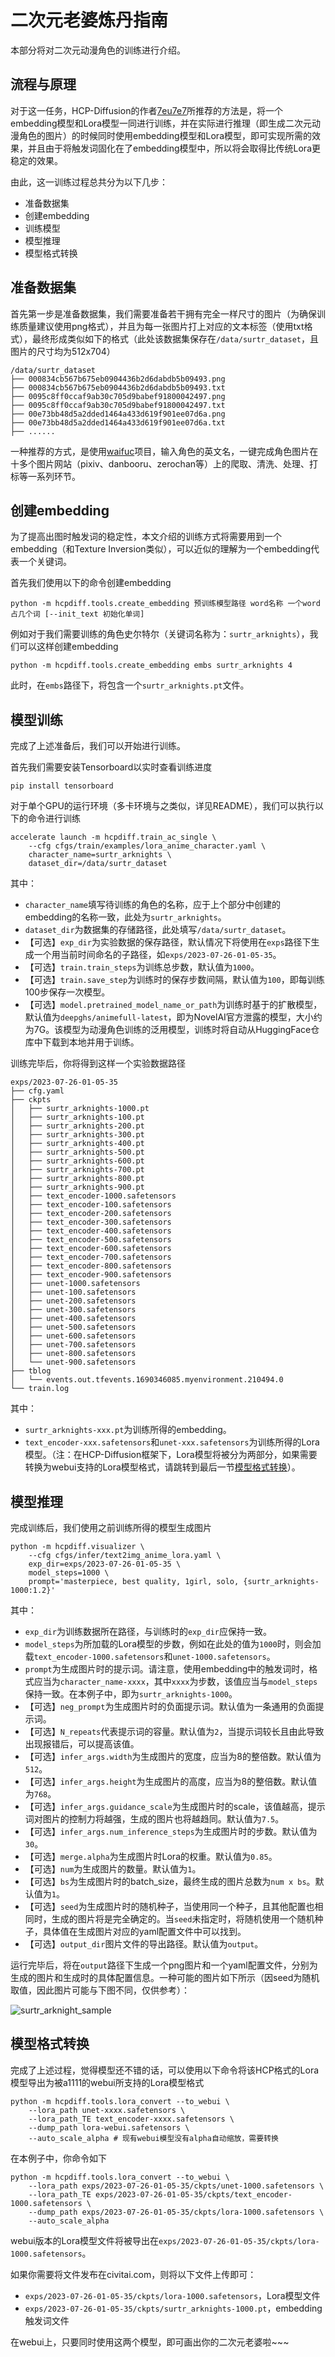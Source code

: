 # 二次元老婆炼丹指南

本部分将对二次元动漫角色的训练进行介绍。

## 流程与原理

对于这一任务，HCP-Diffusion的作者[7eu7e7](https://github.com/7eu7d7)所推荐的方法是，将一个embedding模型和Lora模型一同进行训练，并在实际进行推理（即生成二次元动漫角色的图片）的时候同时使用embedding模型和Lora模型，即可实现所需的效果，并且由于将触发词固化在了embedding模型中，所以将会取得比传统Lora更稳定的效果。

由此，这一训练过程总共分为以下几步：
* 准备数据集
* 创建embedding
* 训练模型
* 模型推理
* 模型格式转换

## 准备数据集

首先第一步是准备数据集，我们需要准备若干拥有完全一样尺寸的图片（为确保训练质量建议使用png格式），并且为每一张图片打上对应的文本标签（使用txt格式），最终形成类似如下的格式（此处该数据集保存在`/data/surtr_dataset`，且图片的尺寸均为512x704）

```text
/data/surtr_dataset
├── 000834cb567b675eb0904436b2d6dabdb5b09493.png
├── 000834cb567b675eb0904436b2d6dabdb5b09493.txt
├── 0095c8ff0ccaf9ab30c705d9babef91800042497.png
├── 0095c8ff0ccaf9ab30c705d9babef91800042497.txt
├── 00e73bb48d5a2dded1464a433d619f901ee07d6a.png
├── 00e73bb48d5a2dded1464a433d619f901ee07d6a.txt
├── ......
```

一种推荐的方式，是使用[waifuc](https://github.com/deepghs/waifuc)项目，输入角色的英文名，一键完成角色图片在十多个图片网站（pixiv、danbooru、zerochan等）上的爬取、清洗、处理、打标等一系列环节。


## 创建embedding

为了提高出图时触发词的稳定性，本文介绍的训练方式将需要用到一个embedding（和Texture Inversion类似），可以近似的理解为一个embedding代表一个关键词。

首先我们使用以下的命令创建embedding

```shell
python -m hcpdiff.tools.create_embedding 预训练模型路径 word名称 一个word占几个词 [--init_text 初始化单词]
```

例如对于我们需要训练的角色史尔特尔（关键词名称为：`surtr_arknights`），我们可以这样创建embedding

```shell
python -m hcpdiff.tools.create_embedding embs surtr_arknights 4
```

此时，在`embs`路径下，将包含一个`surtr_arknights.pt`文件。


## 模型训练

完成了上述准备后，我们可以开始进行训练。

首先我们需要安装Tensorboard以实时查看训练进度

```shell
pip install tensorboard
```

对于单个GPU的运行环境（多卡环境与之类似，详见README），我们可以执行以下的命令进行训练

```shell
accelerate launch -m hcpdiff.train_ac_single \
    --cfg cfgs/train/examples/lora_anime_character.yaml \
    character_name=surtr_arknights \
    dataset_dir=/data/surtr_dataset
```

其中：
* `character_name`填写待训练的角色的名称，应于上个部分中创建的embedding的名称一致，此处为`surtr_arknights`。
* `dataset_dir`为数据集的存储路径，此处填写`/data/surtr_dataset`。
* 【可选】`exp_dir`为实验数据的保存路径，默认情况下将使用在`exps`路径下生成一个用当前时间命名的子路径，如`exps/2023-07-26-01-05-35`。
* 【可选】`train.train_steps`为训练总步数，默认值为`1000`。
* 【可选】`train.save_step`为训练时的保存步数间隔，默认值为`100`，即每训练100步保存一次模型。
* 【可选】`model.pretrained_model_name_or_path`为训练时基于的扩散模型，默认值为`deepghs/animefull-latest`，即为NovelAI官方泄露的模型，大小约为7G。该模型为动漫角色训练的泛用模型，训练时将自动从HuggingFace仓库中下载到本地并用于训练。

训练完毕后，你将得到这样一个实验数据路径

```text
exps/2023-07-26-01-05-35
├── cfg.yaml
├── ckpts
│   ├── surtr_arknights-1000.pt
│   ├── surtr_arknights-100.pt
│   ├── surtr_arknights-200.pt
│   ├── surtr_arknights-300.pt
│   ├── surtr_arknights-400.pt
│   ├── surtr_arknights-500.pt
│   ├── surtr_arknights-600.pt
│   ├── surtr_arknights-700.pt
│   ├── surtr_arknights-800.pt
│   ├── surtr_arknights-900.pt
│   ├── text_encoder-1000.safetensors
│   ├── text_encoder-100.safetensors
│   ├── text_encoder-200.safetensors
│   ├── text_encoder-300.safetensors
│   ├── text_encoder-400.safetensors
│   ├── text_encoder-500.safetensors
│   ├── text_encoder-600.safetensors
│   ├── text_encoder-700.safetensors
│   ├── text_encoder-800.safetensors
│   ├── text_encoder-900.safetensors
│   ├── unet-1000.safetensors
│   ├── unet-100.safetensors
│   ├── unet-200.safetensors
│   ├── unet-300.safetensors
│   ├── unet-400.safetensors
│   ├── unet-500.safetensors
│   ├── unet-600.safetensors
│   ├── unet-700.safetensors
│   ├── unet-800.safetensors
│   └── unet-900.safetensors
├── tblog
│   └── events.out.tfevents.1690346085.myenvironment.210494.0
└── train.log
```

其中：
* `surtr_arknights-xxx.pt`为训练所得的embedding。
* `text_encoder-xxx.safetensors`和`unet-xxx.safetensors`为训练所得的Lora模型。（注：在HCP-Diffusion框架下，Lora模型将被分为两部分，如果需要转换为webui支持的Lora模型格式，请跳转到最后一节[模型格式转换](#模型格式转换)）。


## 模型推理

完成训练后，我们使用之前训练所得的模型生成图片

```shell
python -m hcpdiff.visualizer \
    --cfg cfgs/infer/text2img_anime_lora.yaml \
    exp_dir=exps/2023-07-26-01-05-35 \
    model_steps=1000 \
    prompt='masterpiece, best quality, 1girl, solo, {surtr_arknights-1000:1.2}'
```

其中：
* `exp_dir`为训练数据所在路径，与训练时的`exp_dir`应保持一致。
* `model_steps`为所加载的Lora模型的步数，例如在此处的值为`1000`时，则会加载`text_encoder-1000.safetensors`和`unet-1000.safetensors`。
* `prompt`为生成图片时的提示词。请注意，使用embedding中的触发词时，格式应当为`character_name-xxxx`，其中`xxxx`为步数，该值应当与`model_steps`保持一致。在本例子中，即为`surtr_arknights-1000`。
* 【可选】`neg_prompt`为生成图片时的负面提示词。默认值为一条通用的负面提示词。
* 【可选】`N_repeats`代表提示词的容量。默认值为`2`，当提示词较长且由此导致出现报错后，可以提高该值。
* 【可选】`infer_args.width`为生成图片的宽度，应当为8的整倍数。默认值为`512`。
* 【可选】`infer_args.height`为生成图片的高度，应当为8的整倍数。默认值为`768`。
* 【可选】`infer_args.guidance_scale`为生成图片时的scale，该值越高，提示词对图片的控制力将越强，生成的图片也将越趋同。默认值为`7.5`。
* 【可选】`infer_args.num_inference_steps`为生成图片时的步数。默认值为`30`。
* 【可选】`merge.alpha`为生成图片时Lora的权重。默认值为`0.85`。
* 【可选】`num`为生成图片的数量。默认值为`1`。
* 【可选】`bs`为生成图片时的batch_size，最终生成的图片总数为`num x bs`。默认值为`1`。
* 【可选】`seed`为生成图片时的随机种子，当使用同一个种子，且其他配置也相同时，生成的图片将是完全确定的。当`seed`未指定时，将随机使用一个随机种子，具体值在生成图片对应的yaml配置文件中可以找到。
* 【可选】`output_dir`图片文件的导出路径。默认值为`output`。


运行完毕后，将在`output`路径下生成一个png图片和一个yaml配置文件，分别为生成的图片和生成时的具体配置信息。一种可能的图片如下所示（因seed为随机取值，因此图片可能与下图不同，仅供参考）：

![surtr_arknight_sample](./imgs/surtr_arknights_sample.png)



## 模型格式转换

完成了上述过程，觉得模型还不错的话，可以使用以下命令将该HCP格式的Lora模型导出为被a1111的webui所支持的Lora模型格式

```shell
python -m hcpdiff.tools.lora_convert --to_webui \
    --lora_path unet-xxxx.safetensors \
    --lora_path_TE text_encoder-xxxx.safetensors \
    --dump_path lora-webui.safetensors \
    --auto_scale_alpha # 现有webui模型没有alpha自动缩放，需要转换
```

在本例子中，你命令如下

```shell
python -m hcpdiff.tools.lora_convert --to_webui \
    --lora_path exps/2023-07-26-01-05-35/ckpts/unet-1000.safetensors \
    --lora_path_TE exps/2023-07-26-01-05-35/ckpts/text_encoder-1000.safetensors \
    --dump_path exps/2023-07-26-01-05-35/ckpts/lora-1000.safetensors \
    --auto_scale_alpha
```

webui版本的Lora模型文件将被导出在`exps/2023-07-26-01-05-35/ckpts/lora-1000.safetensors`。

如果你需要将文件发布在civitai.com，则将以下文件上传即可：
* `exps/2023-07-26-01-05-35/ckpts/lora-1000.safetensors`，Lora模型文件
* `exps/2023-07-26-01-05-35/ckpts/surtr_arknights-1000.pt`，embedding触发词文件

在webui上，只要同时使用这两个模型，即可画出你的二次元老婆啦~~~

